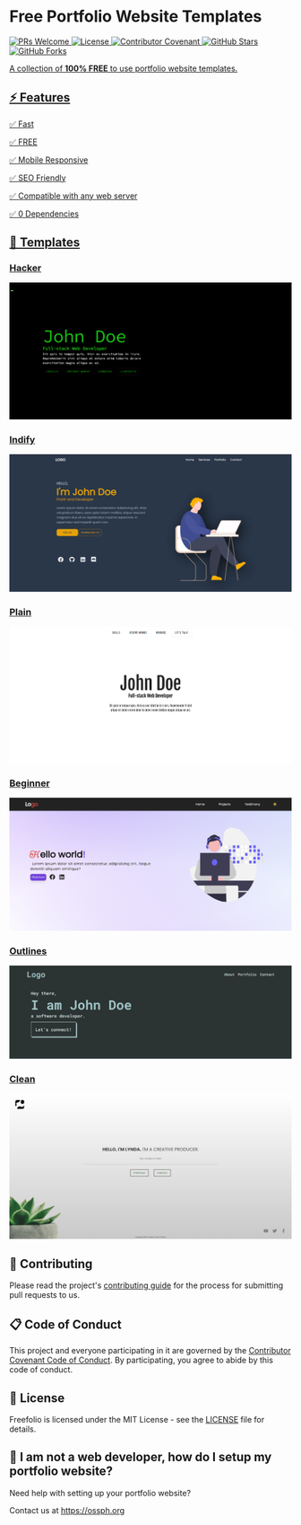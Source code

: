 # Free Portfolio Website Templates
<p>
  <a href="https://github.com/OSSPhilippines/freefolio/blob/main/CONTRIBUTING.md">
    <img src="https://img.shields.io/badge/PRs-welcome-brightgreen.svg?style=flat-square" height="20" alt="PRs Welcome"> 
  <a href="https://github.com/OSSPhilippines/freefolio/blob/main/LICENSE">
    <img alt="License" src="https://img.shields.io/badge/License-MIT-blue.svg?style=flat-square">
  <a href="https://github.com/OSSPhilippines/freefolio/blob/main/CODE_OF_CONDUCT.md">
    <img alt="Contributor Covenant" src="https://img.shields.io/badge/Contributor%20Covenant-v2.0%20adopted-green.svg?style=flat-square">
  <a href="https://github.com/OSSPhilippines/freefolio/stargazers">
    <img alt="GitHub Stars" src="https://badgen.net/github/stars/OSSPhilippines/freefolio/?style=flat-square">
  <a href="https://github.com/OSSPhilippines/freefolio/network">
    <img alt="GitHub Forks" src="https://badgen.net/github/forks/OSSPhilippines/freefolio/?style=flat-square">
</p>

A collection of **100% FREE** to use portfolio website templates.

## ⚡ Features

✅ Fast

✅ FREE

✅ Mobile Responsive

✅ SEO Friendly

✅ Compatible with any web server

✅ 0 Dependencies

## 🎨 Templates

<h3><a href="https://ossphilippines.github.io/freefolio/hacker">Hacker</a></h3>
<img src="./images/hacker.png" alt="hacker-screenshot"/>

<h3><a href="https://ossphilippines.github.io/freefolio/indify">Indify</a></h3>
<img src="./images/indify.png" alt="indify-screenshot"/>

<h3><a href="https://ossphilippines.github.io/freefolio/plain">Plain</a></h3>
<img src="./images/plain.png" alt="plain-screenshot"/>
  
<h3><a href="https://ossphilippines.github.io/freefolio/beginner">Beginner</a></h3>
<img src="./images/beginner.png" alt="beginner-screenshot"/>

<h3><a href="https://ossphilippines.github.io/freefolio/outlines">Outlines</a></h3>
<img src="./images/outlines.png" alt="outlines-screenshot"/>

<h3><a href="https://ossphilippines.github.io/freefolio/clean">Clean</a></h3>
<img src="./images/clean.png" alt="clean-screenshot"/>

## 🎯 Contributing

Please read the project's [contributing guide](./CONTRIBUTING.md) for the process for submitting pull requests to us.

## 📋 Code of Conduct
This project and everyone participating in it are governed by the [Contributor Covenant Code of Conduct](./CODE_OF_CONDUCT.md). By participating, you agree to abide by this code of conduct.

## 📃 License

Freefolio is licensed under the MIT License - see the [LICENSE](LICENSE) file for details.

## 🤔 I am not a web developer, how do I setup my portfolio website?

Need help with setting up your portfolio website?

Contact us at https://ossph.org
